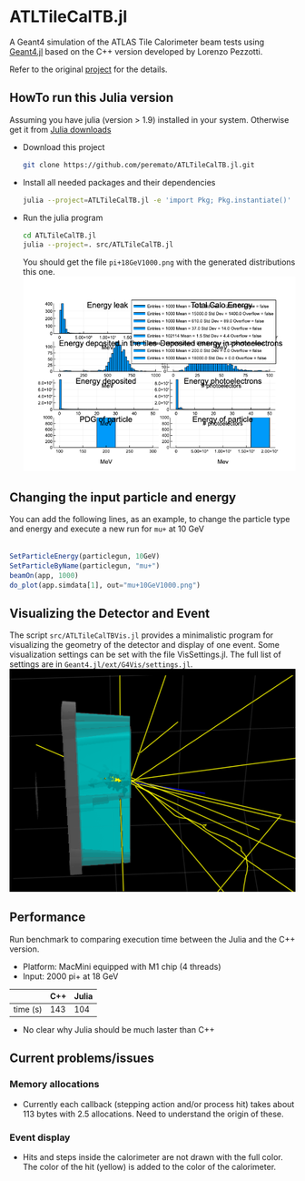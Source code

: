 # ATLTileCalTB.jl

A Geant4 simulation of the ATLAS Tile Calorimeter beam tests using [Geant4.jl](https://github.com/JuliaHEP/Geant4.jl) based on the C++ version developed by Lorenzo Pezzotti.

Refer to the original [project](https://github.com/lopezzot/ATLTileCalTB) for the details.

## HowTo run this Julia version
Assuming you have julia (version > 1.9) installed in your system. Otherwise get it from [Julia downloads](https://julialang.org/downloads/)
- Download this project
  ```sh
  git clone https://github.com/peremato/ATLTileCalTB.jl.git
  ```
- Install all needed packages and their dependencies
  ```sh
  julia --project=ATLTileCalTB.jl -e 'import Pkg; Pkg.instantiate()'
  ```
- Run the julia program
  ```sh
  cd ATLTileCalTB.jl
  julia --project=. src/ATLTileCalTB.jl
  ```
  You should get the file `pi+18GeV1000.png` with the generated distributions this one.
  ![](pi+18GeV1000.png)

## Changing the input particle and energy
You can add the following lines, as an example, to change the particle type and energy and execute a new run for `mu+` at 10 GeV
```julia

SetParticleEnergy(particlegun, 10GeV)
SetParticleByName(particlegun, "mu+")
beamOn(app, 1000)
do_plot(app.simdata[1], out="mu+10GeV1000.png")

```
## Visualizing the Detector and Event
The script `src/ATLTileCalTBVis.jl` provides a minimalistic program for visualizing the geometry of the detector and display of one event. Some visualization settings can be set with the file VisSettings.jl. The full list of settings are in `Geant4.jl/ext/G4Vis/settings.jl`.
![](pi+18GeVEvent.png)

## Performance
Run benchmark to comparing execution time between the Julia and the C++ version. 
- Platform: MacMini equipped with M1 chip (4 threads)
- Input: 2000 pi+ at 18 GeV

|          |   C++    | Julia   |
|----------| -------- | ------- |
| time (s) | 143      | 104     |

- No clear why Julia should be much laster than C++


## Current problems/issues
### Memory allocations
- Currently each callback (stepping action and/or process hit) takes about 113 bytes with 2.5 allocations. Need to understand the origin of these.

### Event display
- Hits and steps inside the calorimeter are not drawn with the full color. The color of the hit (yellow) is added to the color of the calorimeter.